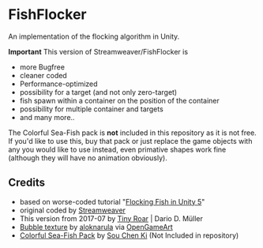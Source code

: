 # FishFlocker
An implementation of the flocking algorithm in Unity.

**Important** This version of Streamweaver/FishFlocker is
  * more Bugfree
  * cleaner coded
  * Performance-optimized
  * possibility for a target (and not only zero-target)
  * fish spawn within a container on the position of the container
  * possibility for multiple container and targets
  * and many more..

The Colorful Sea-Fish pack is **not** included in this repository as it is not free.  If you'd like to use this, buy that pack or just replace the game objects with any you would like to use instead, even primative shapes work fine (although they will have no animation obviously).

## Credits

* based on worse-coded tutorial "[Flocking Fish in Unity 5](https://www.youtube.com/watch?v=eMpI1eCsIyM)"
* original coded by [Streamweaver](https://github.com/Streamweaver/FishFlocker)
* This version from 2017-07 by [Tiny Roar](https://tinyroar.de/) | Dario D. Müller
* [Bubble texture](http://opengameart.org/content/transparent-bubble) by [aloknarula](http://opengameart.org/users/aloknarula) via [OpenGameArt](http://opengameart.org/)
* [Colorful Sea-Fish Pack](https://www.assetstore.unity3d.com/en/#!/content/12389) by [Sou Chen Ki](https://www.assetstore.unity3d.com/en/#!/search/page=1/sortby=popularity/query=publisher:1796) (Not Included in repository)




